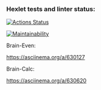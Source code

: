 ### Hexlet tests and linter status:
[![Actions Status](https://github.com/Cross-sama/frontend-project-44/actions/workflows/hexlet-check.yml/badge.svg)](https://github.com/Cross-sama/frontend-project-44/actions)

[![Maintainability](https://api.codeclimate.com/v1/badges/3e4885551efbbffadf18/maintainability)](https://codeclimate.com/github/Cross-sama/frontend-project-44/maintainability)

Brain-Even:

https://asciinema.org/a/630127

Brain-Calc:

https://asciinema.org/a/630620